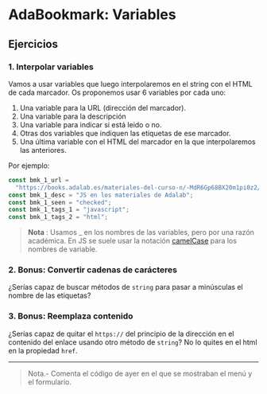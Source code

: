 # AdaBookmark: Variables

## Ejercicios

### 1. Interpolar variables

Vamos a usar variables que luego interpolaremos en el string con el HTML de cada marcador. Os proponemos usar 6 variables por cada uno:

1. Una variable para la URL (dirección del marcador).
1. Una variable para la descripción
1. Una variable para indicar si está leido o no.
1. Otras dos variables que indiquen las etiquetas de ese marcador.
1. Una última variable con el HTML del marcador en la que interpolaremos las anteriores.

Por ejemplo:

```js
const bmk_1_url =
  "https://books.adalab.es/materiales-del-curso-n/-MdR6Gp68BX20m1pi0z2/modulo-2-programando-la-web/javascript/2_1_intro_a_la_programacion";
const bmk_1_desc = "JS en los materiales de Adalab";
const bmk_1_seen = "checked";
const bmk_1_tags_1 = "javascript";
const bmk_1_tags_2 = "html";
```

> **Nota** : Usamos \_ en los nombres de las variables, pero por una razón académica.
> En JS se suele usar la notación [camelCase](https://es.wikipedia.org/wiki/Camel_case) para los nombres de variable.

### 2. Bonus: Convertir cadenas de carácteres

¿Serías capaz de buscar métodos de `string` para pasar a minúsculas el nombre de las etiquetas?

### 3. Bonus: Reemplaza contenido

¿Serías capaz de quitar el `https://` del principio de la dirección en el contenido del enlace usando otro método de `string`? No lo quites en el html en la propiedad `href`.

---

> Nota.- Comenta el código de ayer en el que se mostraban el menú y el formulario.
